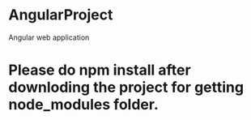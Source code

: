 # AngularProject
Angular web application

# Please do npm install after downloding the project for getting node_modules folder. 
